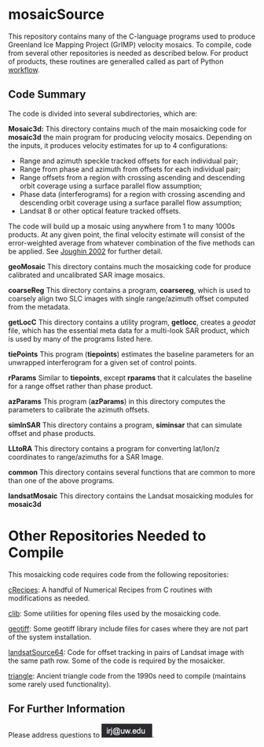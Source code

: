 # mosaicSource

This repository contains many of the C-language programs used to produce Greenland Ice Mapping Project (GrIMP) velocity mosaics. To compile, code from several other repositories is needed as described below. For product of products, these routines are generalled called as part of Python [workflow](https://github.com/fastice/mosaicWorkflow).

## Code Summary

The code is divided into several subdirectories, which are:

**Mosaic3d:** This directory contains much of the main mosaicking code for **mosaic3d** the main program for producing velocity mosaics. Depending on the inputs, it produces velocity estimates for up to 4 configurations:
- Range and azimuth speckle tracked offsets for each individual pair;
- Range from phase and azimuth from offsets for each individual pair;
- Range offsets from a region with crossing ascending and descending orbit coverage using a surface parallel flow assumption; 
- Phase data (interferograms) for a region with crossing ascending and descending orbit coverage using a surface parallel flow assumption;
- Landsat 8 or other optical feature tracked offsets.

The code will build up a mosaic using anywhere from 1 to many 1000s products. At any given point, the final velocity estimate will consist of the 
error-weighted average from whatever combination of the five methods can be applied. See [Joughin 2002](https://www.cambridge.org/core/journals/annals-of-glaciology/article/icesheet-velocity-mapping-a-combined-interferometric-and-speckletracking-approach/816A13E46FCFC2570B435E25EACBA367) for further detail.

**geoMosaic** This directory contains much the mosaicking code for produce calibrated and uncalibrated SAR image mosaics.

**coarseReg** This directory contains a program, **coarsereg**, which is used to coarsely align two SLC images with single range/azimuth offset computed from the metadata.

**getLocC** This directory contains a utility program, **getlocc**, creates a *geodat* file, which has the essential meta data for a multi-look SAR product, which is used by many of the programs listed here.

**tiePoints** This program (**tiepoints**) estimates the baseline parameters for an unwrapped interferogram for a given set of control points.

**rParams** Similar to **tiepoints**, except **rparams** that it calculates the baseline for a range offset rather than phase product.

**azParams** This program (**azParams**) in this directory computes the parameters to calibrate the azimuth offsets.

**simInSAR** This directory contains a program, **siminsar** that can simulate offset and phase products. 

**LLtoRA** This directory contains a program for converting lat/lon/z coordinates to range/azimuths for a SAR Image.

**common** This directory contains several functions that are common to more than one of the above programs.

**landsatMosaic** This directory contains the Landsat mosaicking modules for **mosaic3d**

# Other Repositories Needed to Compile

This mosaicking code requires code from the following repositories:

[cRecipes](https://github.com/fastice/cRecipes): A handful of Numerical Recipes from C routines with modifications as needed.

[clib](https://github.com/fastice/clib/tree/master): Some utilities for opening files used by the mosaicking code.

[geotiff](https://github.com/fastice/geotiff): Some geotiff library include files for cases where they are not part of the system installation.

[landsatSource64](https://github.com/fastice/landsatSource64/tree/master): Code for offset tracking in pairs of Landsat image with the same path row. Some of the code is required by the mosaicker.

[triangle](https://github.com/fastice/triangle/blob/master/README.md): Ancient triangle code from the 1990s need to compile (maintains some rarely used functionality).

## For Further Information

Please address questions to ![](https://github.com/fastice/GrIMPTools/blob/main/Email.png).
